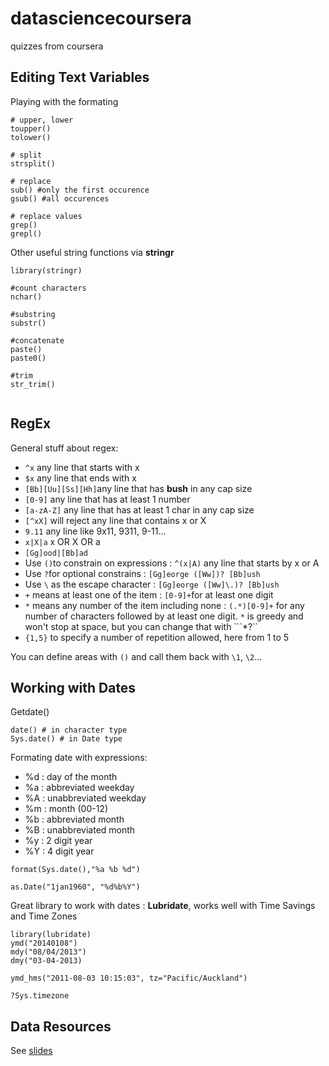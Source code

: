 # datasciencecoursera
quizzes from coursera

## Editing Text Variables

Playing with the formating

```
# upper, lower
toupper()
tolower()

# split
strsplit()

# replace
sub() #only the first occurence
gsub() #all occurences

# replace values
grep()
grepl()
```

Other useful string functions via **stringr**

```
library(stringr)

#count characters
nchar()

#substring
substr()

#concatenate
paste()
paste0()

#trim
str_trim()


```


## RegEx
General stuff about regex:

* ```^x``` any line that starts with x
* ```$x``` any line that ends with x
* ```[Bb][Uu][Ss][Hh]```any line that has **bush** in any cap size
* ```[0-9]``` any line that has at least 1 number
* ```[a-zA-Z]``` any line that has at least 1 char in any cap size
* ```[^xX]``` will reject any line that contains x or X
* ```9.11``` any line like 9x11, 9311, 9-11...
* ```x|X|a``` x OR X OR a
* ```[Gg]ood|[Bb]ad```
* Use ```()```to constrain on expressions : ```^(x|A)``` any line that starts by x or A
* Use ```?```for optional constrains : ```[Gg]eorge ([Ww])? [Bb]ush```
* Use ```\``` as the escape character : ```[Gg]eorge ([Ww]\.)? [Bb]ush```
* ```+``` means at least one of the item : ```[0-9]+```for at least one digit
* ```*``` means any number of the item including none : ```(.*)[0-9]+``` for any number of characters followed by at least one digit. ```*``` is greedy and won't stop at space, but you can change that with ```*?``
* ```{1,5}``` to specify a number of repetition allowed, here from 1 to 5

You can define areas with ```()``` and call them back with ```\1```, ```\2```...


## Working with Dates
Getdate()

```
date() # in character type
Sys.date() # in Date type
```

Formating date with expressions: 

* %d : day of the month
* %a : abbreviated weekday
* %A : unabbreviated weekday
* %m : month (00-12)
* %b : abbreviated month
* %B : unabbreviated month
* %y : 2 digit year
* %Y : 4 digit year

```
format(Sys.date(),"%a %b %d")

as.Date("1jan1960", "%d%b%Y")
```

Great library to work with dates : **Lubridate**, works well with Time Savings and Time Zones

```
library(lubridate)
ymd("20140108")
mdy("08/04/2013")
dmy("03-04-2013)

ymd_hms("2011-08-03 10:15:03", tz="Pacific/Auckland")

?Sys.timezone
```

## Data Resources
See [slides](https://d396qusza40orc.cloudfront.net/getdata/lecture_slides/04_05_dataResources.pdf)
